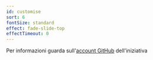 ```yaml
---
id: customise
sort: 6
fontSize: standard
effect: fade-slide-top
effectTimeout: 0
---
```


Per informazioni guarda sull'[account GitHub](https://github.com/oss-italy) dell'iniziativa 
